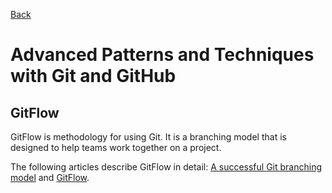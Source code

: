 [Back](../README.md)

# Advanced Patterns and Techniques with Git and GitHub

## GitFlow

GitFlow is methodology for using Git. It is a branching model that is designed to help teams work together on a project.

The following articles describe GitFlow in detail: [A successful Git branching model](https://nvie.com/posts/a-successful-git-branching-model/) and [GitFlow](https://www.atlassian.com/git/tutorials/comparing-workflows/gitflow-workflow).
